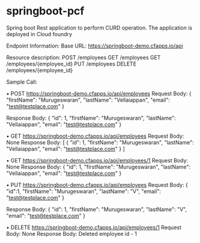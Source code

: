 # springboot-pcf
Spring boot Rest application to perform CURD operation. The application is deployed in Cloud foundry

Endpoint Information:
Base URL: https://springboot-demo.cfapps.io/api

Resource description:
POST    /employees 
GET     /employees
GET     /employees/{employee_id}
PUT     /employees
DELETE  /employees/{employee_id}


Sample Call:

• POST https://springboot-demo.cfapps.io/api/employees
Request Body: 
{
  "firstName": "Murugeswaran",
  "lastName": "Vellaiappan",
  "email": "test@testplace.com"
}

Response Body:
{
    "id": 1,
    "firstName": "Murugeswaran",
    "lastName": "Vellaiappan",
    "email": "test@testplace.com"
}

• GET https://springboot-demo.cfapps.io/api/employees
Request Body: None
Response Body:
[
  {
        "id": 1,
        "firstName": "Murugeswaran",
        "lastName": "Vellaiappan",
        "email": "test@testplace.com"
    }
]

• GET https://springboot-demo.cfapps.io/api/employees/1
Request Body: None
Response Body:
{
    "id": 1,
    "firstName": "Murugeswaran",
    "lastName": "Vellaiappan",
    "email": "test@testplace.com"
}

• PUT https://springboot-demo.cfapps.io/api/employees
Request Body: 
{
  "id":1,
  "firstName": "Murugeswaran",
  "lastName": "V",
  "email": "test@testplace.com"
}

Response Body:
{
    "id": 1,
    "firstName": "Murugeswaran",
    "lastName": "V",
    "email": "test@testplace.com"
}

• DELETE https://springboot-demo.cfapps.io/api/employees/1
Request Body: None
Response Body:
  Deleted employee id - 1

